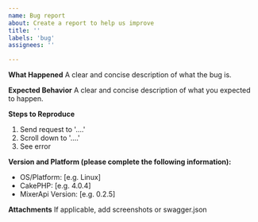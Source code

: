 ```yaml
---
name: Bug report
about: Create a report to help us improve
title: ''
labels: 'bug'
assignees: ''

---
```


**What Happened**
A clear and concise description of what the bug is.

**Expected Behavior**
A clear and concise description of what you expected to happen.

**Steps to Reproduce**
1. Send request to '....'
2. Scroll down to '....'
3. See error

**Version and Platform (please complete the following information):**
- OS/Platform: [e.g. Linux]
- CakePHP: [e.g. 4.0.4]
- MixerApi Version: [e.g. 0.2.5]

**Attachments**
If applicable, add screenshots or swagger.json
